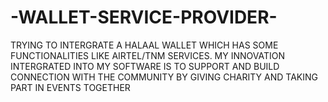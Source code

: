 # -WALLET-SERVICE-PROVIDER-
TRYING TO INTERGRATE A HALAAL WALLET WHICH HAS SOME FUNCTIONALITIES LIKE AIRTEL/TNM SERVICES. MY INNOVATION INTERGRATED INTO MY SOFTWARE IS TO SUPPORT AND BUILD CONNECTION WITH THE COMMUNITY BY GIVING CHARITY AND TAKING PART IN EVENTS TOGETHER
